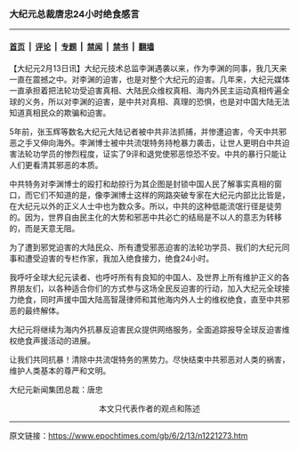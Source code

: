 ### 大纪元总裁唐忠24小时绝食感言

---

#### [首页](../../../..?n1221273) &nbsp;|&nbsp; [评论](../../../../../epoch-comment?n1221273) &nbsp;|&nbsp; [专题](../../../../../epoch-special?n1221273) &nbsp;|&nbsp; [禁闻](../../../../../epoch-news?n1221273) &nbsp;|&nbsp; [禁书](../../../../../books?n1221273) &nbsp;|&nbsp; [翻墙](https://github.com/gfw-breaker/nogfw/blob/master/README.md?n1221273)


<div class="post_content" id="artbody" itemprop="articleBody">
 <!-- article content begin -->
 <p>
  【大纪元2月13日讯】大纪元技术总监李渊遇袭以来，作为李渊的同事，我几天来一直在震撼之中。对李渊的迫害，也是对整个大纪元的迫害。几年来，大纪元媒体一直承担着把法轮功受迫害真相、大陆民众维权真相、海内外民主运动真相传遍全球的义务，所以对李渊的迫害，是中共对真相、真理的恐惧，也是对中国大陆无法知道真相民众的欺骗和迫害。
 </p>
 <p>
  5年前，张玉辉等数名大纪元大陆记者被中共非法抓捕，并惨遭迫害，今天中共邪恶之手又伸向海外。李渊博士被中共流氓特务持枪暴力袭击，让世人更明白中共迫害法轮功学员的惨烈程度，证实了9评和退党使邪恶惊恐不安。中共的暴行只能让人们更看清其邪恶的本质。
 </p>
 <p>
  中共特务对李渊博士的殴打和劫掠行为其企图是封锁中国人民了解事实真相的窗口，而它们不知道的是，像李渊博士这样的网路突破专家在大纪元内部比比皆是，在大纪元以外的正义人士中也为数众多。所以，中共的这种低能流氓行径是徒劳的。因为，世界自由民主化的大势和邪恶中共必亡的结局是不以人的意志为转移的，而是天意无阻。
 </p>
 <p>
  为了遭到邪党迫害的大陆民众、所有遭受邪恶迫害的法轮功学员、我们的大纪元同事和遭受迫害的专栏作家，我加入绝食接力，绝食24小时。
 </p>
 <p>
  我呼吁全球大纪元读者、也呼吁所有有良知的中国人、及世界上所有维护正义的各界朋友们，以各种适合你们的方式参与这场全民反迫害的行动，加入大纪元全球接力绝食，同时声援中国大陆高智晟律师和其他海内外人士的维权绝食，直至中共邪恶的最终解体。
 </p>
 <p>
  大纪元将继续为海内外抗暴反迫害民众提供网络服务，全面追踪报导全球反迫害维权绝食声援活动的进展。
 </p>
 <p>
  让我们共同抗暴！清除中共流氓特务的黑势力。尽快结束中共邪恶对人类的祸害，维护人类基本的尊严和文明。
 </p>
 <p>
  大纪元新闻集团总裁：唐忠
  <font color="#ffffff">
   (http://www.dajiyuan.com)
  </font>
  <br/>
  <center>
   <font class="GY13">
    本文只代表作者的观点和陈述
   </font>
  </center>
 </p>
 <!-- article content end -->
 <div id="below_article_ad">
 </div>
</div>


---

原文链接：https://www.epochtimes.com/gb/6/2/13/n1221273.htm